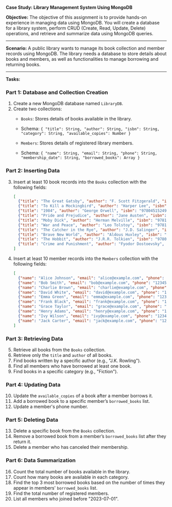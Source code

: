 **Case Study: Library Management System Using MongoDB**

**Objective:**
The objective of this assignment is to provide hands-on experience in managing data using MongoDB. You will create a database for a library system, perform CRUD (Create, Read, Update, Delete) operations, and retrieve and summarize data using MongoDB queries.

---

**Scenario:**
A public library wants to manage its book collection and member records using MongoDB. The library needs a database to store details about books and members, as well as functionalities to manage borrowing and returning books.

---

**Tasks:**

### **Part 1: Database and Collection Creation**

1. Create a new MongoDB database named `LibraryDB`.
2. Create two collections:
   - `Books`: Stores details of books available in the library.

   - Schema: `{ "title": String, "author": String, "isbn": String, "category": String, "available_copies": Number }`

   - `Members`: Stores details of registered library members.

   - Schema: `{ "name": String, "email": String, "phone": String, "membership_date": String, "borrowed_books": Array }`

### **Part 2: Inserting Data**

3. Insert at least 10 book records into the `Books` collection with the following fields:

   ```json
   [
     {"title": "The Great Gatsby", "author": "F. Scott Fitzgerald", "isbn": "9780743273565", "category": "Classic", "available_copies": 5},
     {"title": "To Kill a Mockingbird", "author": "Harper Lee", "isbn": "9780061120084", "category": "Classic", "available_copies": 3},
     {"title": "1984", "author": "George Orwell", "isbn": "9780451524935", "category": "Dystopian", "available_copies": 4},
     {"title": "Pride and Prejudice", "author": "Jane Austen", "isbn": "9780141439518", "category": "Romance", "available_copies": 6},
     {"title": "Moby Dick", "author": "Herman Melville", "isbn": "9781503280786", "category": "Adventure", "available_copies": 2},
     {"title": "War and Peace", "author": "Leo Tolstoy", "isbn": "9781400079988", "category": "Historical", "available_copies": 7},
     {"title": "The Catcher in the Rye", "author": "J.D. Salinger", "isbn": "9780316769488", "category": "Fiction", "available_copies": 4},
     {"title": "Brave New World", "author": "Aldous Huxley", "isbn": "9780060850524", "category": "Dystopian", "available_copies": 5},
     {"title": "The Hobbit", "author": "J.R.R. Tolkien", "isbn": "9780345339683", "category": "Fantasy", "available_copies": 8},
     {"title": "Crime and Punishment", "author": "Fyodor Dostoevsky", "isbn": "9780486415871", "category": "Classic", "available_copies": 3}
   ]
   ```

4. Insert at least 10 member records into the `Members` collection with the following fields:

   ```json
   [
     {"name": "Alice Johnson", "email": "alice@example.com", "phone": "1234567890", "membership_date": "2023-01-15", "borrowed_books": ["The Great Gatsby", "1984"]},
     {"name": "Bob Smith", "email": "bob@example.com", "phone": "1234567891", "membership_date": "2023-02-20", "borrowed_books": []},
     {"name": "Charlie Brown", "email": "charlie@example.com", "phone": "1234567892", "membership_date": "2023-03-10", "borrowed_books": ["Pride and Prejudice"]},
     {"name": "David White", "email": "david@example.com", "phone": "1234567893", "membership_date": "2023-04-05", "borrowed_books": ["Moby Dick", "War and Peace"]},
     {"name": "Emma Green", "email": "emma@example.com", "phone": "1234567894", "membership_date": "2023-05-12", "borrowed_books": ["To Kill a Mockingbird"]},
     {"name": "Frank Black", "email": "frank@example.com", "phone": "1234567895", "membership_date": "2023-06-18", "borrowed_books": ["Brave New World"]},
     {"name": "Grace Taylor", "email": "grace@example.com", "phone": "1234567896", "membership_date": "2023-07-23", "borrowed_books": []},
     {"name": "Henry Adams", "email": "henry@example.com", "phone": "1234567897", "membership_date": "2023-08-30", "borrowed_books": ["The Hobbit"]},
     {"name": "Ivy Wilson", "email": "ivy@example.com", "phone": "1234567898", "membership_date": "2023-09-15", "borrowed_books": []},
     {"name": "Jack Carter", "email": "jack@example.com", "phone": "1234567899", "membership_date": "2023-10-05", "borrowed_books": ["Crime and Punishment"]}
   ]
   ```

### **Part 3: Retrieving Data**

5. Retrieve all books from the `Books` collection.
6. Retrieve only the `title` and `author` of all books.
7. Find books written by a specific author (e.g., "J.K. Rowling").
8. Find all members who have borrowed at least one book.
9. Find books in a specific category (e.g., "Fiction").

### **Part 4: Updating Data**

10. Update the `available_copies` of a book after a member borrows it.
11. Add a borrowed book to a specific member’s `borrowed_books` list.
12. Update a member's phone number.

### **Part 5: Deleting Data**

13. Delete a specific book from the `Books` collection.
14. Remove a borrowed book from a member’s `borrowed_books` list after they return it.
15. Delete a member who has canceled their membership.

### **Part 6: Data Summarization**

16. Count the total number of books available in the library.
17. Count how many books are available in each category.
18. Find the top 3 most borrowed books based on the number of times they appear in members' `borrowed_books` list.
19. Find the total number of registered members.
20. List all members who joined before "2023-07-01".
